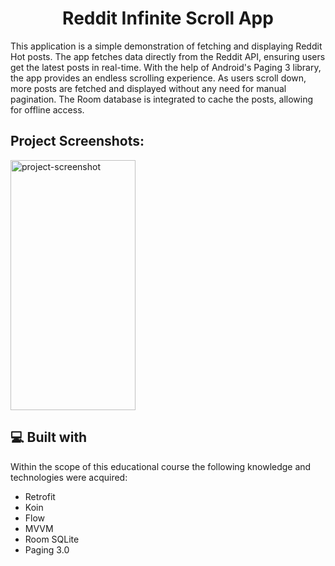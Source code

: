 <h1 align="center" id="title">Reddit Infinite Scroll App</h1>

<p id="description">
  This application is a simple demonstration of fetching and displaying Reddit Hot posts. The app fetches data directly from the Reddit API, ensuring users get the latest posts in real-time.
  With the help of Android's Paging 3 library, the app provides an endless scrolling experience. As users scroll down, more posts are fetched and displayed without any need for manual pagination.
The Room database is integrated to cache the posts, allowing for offline access. </p>

<h2>Project Screenshots:</h2>

<img src="https://i.ibb.co.com/FWtYRYV/IMG-20231020-134752.jpg" alt="project-screenshot" width="200" height="400/">


<h2>💻 Built with</h2>

Within the scope of this educational course the following knowledge and technologies were acquired:

*   Retrofit
*   Koin
*   Flow
*   MVVM
*   Room SQLite
*   Paging 3.0
